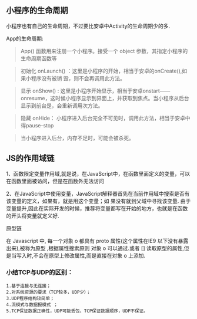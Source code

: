 ## 小程序的生命周期
小程序也有自己的生命周期，不过要比安卓中Activity的生命周期少的多.

App的生命周期:
> App() 函数用来注册一个小程序。接受一个 object 参数，其指定小程序的生命周期函数等

> 初始化 onLaunch() ：这里是小程序的开始，相当于安卓的onCreate(),如果小程序没有被销 毁，则不会再调用此方法。

> 显示 onShow() : 这里是小程序开始显示，相当于安卓onstart——onresume，这时候小程序显示到界面上，并获取到焦点。当小程序从后台显示到前台是，会重新调用次方法。

> 隐藏 onHide： 小程序进入后台完全不可见时，调用此方法，相当于安卓中得pause-stop

> 当小程序进入后台，内存不足时，可能会被杀死。

## JS的作用域链
1、函数限定变量作用域,就是说，在JavaScript中，在函数里面定义的变量，可以在函数里面被访问，但是在函数外无法访问

2、在JavaScript中使用变量，JavaScript解释器首先在当前作用域中搜索是否有该变量的定义，如果有，就是用这个变量；如 果没有就到父域中寻找该变量. 由于变量提升,因此在实际开发的时候，推荐将变量都写在开始的地方，也就是在函数的开头将变量就定义好.


原型链


在 Javascript 中, 每一个对象 o 都具有 proto 属性(这个属性在IE9 以下没有暴露出来),被称为原型 ,根据属性搜索原则 对象 o 可以通过.或者 [] 读取原型的属性,但是当写入时,不会在原型上修改属性,而是直接在对象 o 上添加.


### 小结TCP与UDP的区别：
    1.基于连接与无连接；
    2.对系统资源的要求（TCP较多，UDP少）；
    3.UDP程序结构较简单；
    4.流模式与数据报模式 ；
    5.TCP保证数据正确性，UDP可能丢包，TCP保证数据顺序，UDP不保证。
